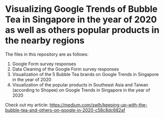 # Visualizing Google Trends of Bubble Tea in Singapore in the year of 2020 as well as others popular products in the nearby regions
The files in this repository are as follows:
1. Google Form survey responses
2. Data Cleaning of the Google Form survey responses
3. Visualization of the 5 Bubble Tea brands on Google Trends in Singapore in the year of 2020
4. Visualization of the popular products in Southeast Asia and Taiwan (according to Shopee) on Google Trends in Singapore in the year of 2020

Check out my article: https://medium.com/swlh/keeping-up-with-the-bubble-tea-and-others-on-google-in-2020-c58c8dc682af
